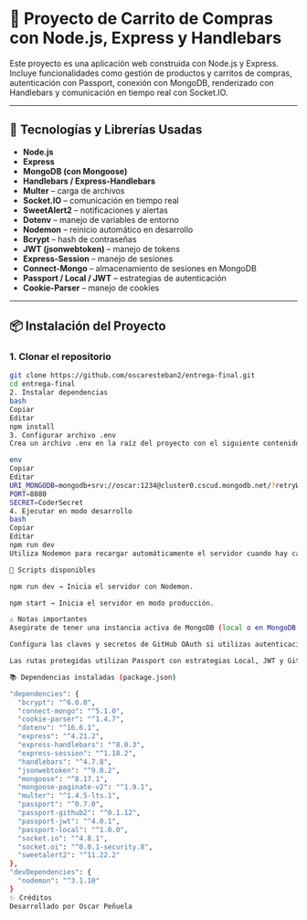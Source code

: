 # 🛒 Proyecto de Carrito de Compras con Node.js, Express y Handlebars

Este proyecto es una aplicación web construida con Node.js y Express. Incluye funcionalidades como gestión de productos y carritos de compras, autenticación con Passport, conexión con MongoDB, renderizado con Handlebars y comunicación en tiempo real con Socket.IO.

---

## 🚀 Tecnologías y Librerías Usadas

- **Node.js**
- **Express**
- **MongoDB (con Mongoose)**
- **Handlebars / Express-Handlebars**
- **Multer** – carga de archivos
- **Socket.IO** – comunicación en tiempo real
- **SweetAlert2** – notificaciones y alertas
- **Dotenv** – manejo de variables de entorno
- **Nodemon** – reinicio automático en desarrollo
- **Bcrypt** – hash de contraseñas
- **JWT (jsonwebtoken)** – manejo de tokens
- **Express-Session** – manejo de sesiones
- **Connect-Mongo** – almacenamiento de sesiones en MongoDB
- **Passport / Local / JWT** – estrategias de autenticación
- **Cookie-Parser** – manejo de cookies

---

## 📦 Instalación del Proyecto

### 1. Clonar el repositorio

```bash
git clone https://github.com/oscaresteban2/entrega-final.git
cd entrega-final
2. Instalar dependencias
bash
Copiar
Editar
npm install
3. Configurar archivo .env
Crea un archivo .env en la raíz del proyecto con el siguiente contenido:

env
Copiar
Editar
URI_MONGODB=mongodb+srv://oscar:1234@cluster0.cscud.mongodb.net/?retryWrites=true&w=majority&appName=Cluster0
PORT=8080
SECRET=CoderSecret
4. Ejecutar en modo desarrollo
bash
Copiar
Editar
npm run dev
Utiliza Nodemon para recargar automáticamente el servidor cuando hay cambios.

📁 Scripts disponibles

npm run dev → Inicia el servidor con Nodemon.

npm start → Inicia el servidor en modo producción.

⚠️ Notas importantes
Asegúrate de tener una instancia activa de MongoDB (local o en MongoDB Atlas).

Configura las claves y secretos de GitHub OAuth si utilizas autenticación con GitHub.

Las rutas protegidas utilizan Passport con estrategias Local, JWT y GitHub.

📚 Dependencias instaladas (package.json)

"dependencies": {
  "bcrypt": "^6.0.0",
  "connect-mongo": "^5.1.0",
  "cookie-parser": "^1.4.7",
  "dotenv": "^16.6.1",
  "express": "^4.21.2",
  "express-handlebars": "^8.0.3",
  "express-session": "^1.18.2",
  "handlebars": "^4.7.8",
  "jsonwebtoken": "^9.0.2",
  "mongoose": "^8.17.1",
  "mongoose-paginate-v2": "^1.9.1",
  "multer": "^1.4.5-lts.1",
  "passport": "^0.7.0",
  "passport-github2": "^0.1.12",
  "passport-jwt": "^4.0.1",
  "passport-local": "^1.0.0",
  "socket.io": "^4.8.1",
  "socket.oi": "^0.0.1-security.8",
  "sweetalert2": "^11.22.2"
},
"devDependencies": {
  "nodemon": "^3.1.10"
}
✨ Créditos
Desarrollado por Oscar Peñuela

